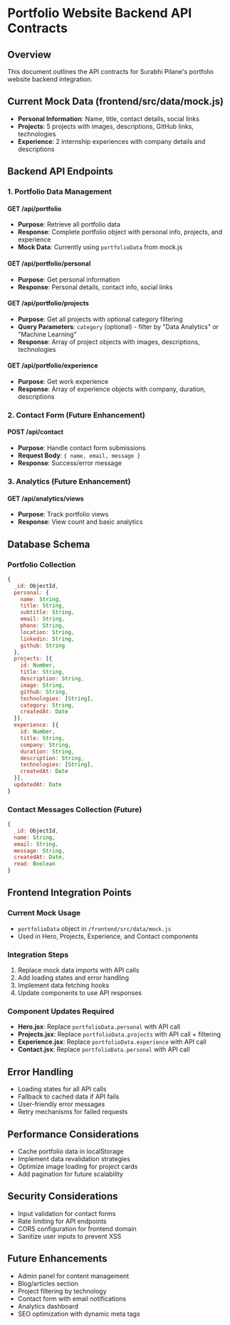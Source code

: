 # Portfolio Website Backend API Contracts

## Overview
This document outlines the API contracts for Surabhi Pilane's portfolio website backend integration.

## Current Mock Data (frontend/src/data/mock.js)
- **Personal Information**: Name, title, contact details, social links
- **Projects**: 5 projects with images, descriptions, GitHub links, technologies
- **Experience**: 2 internship experiences with company details and descriptions

## Backend API Endpoints

### 1. Portfolio Data Management

#### GET /api/portfolio
- **Purpose**: Retrieve all portfolio data
- **Response**: Complete portfolio object with personal info, projects, and experience
- **Mock Data**: Currently using `portfolioData` from mock.js

#### GET /api/portfolio/personal
- **Purpose**: Get personal information
- **Response**: Personal details, contact info, social links

#### GET /api/portfolio/projects
- **Purpose**: Get all projects with optional category filtering
- **Query Parameters**: `category` (optional) - filter by "Data Analytics" or "Machine Learning"
- **Response**: Array of project objects with images, descriptions, technologies

#### GET /api/portfolio/experience
- **Purpose**: Get work experience
- **Response**: Array of experience objects with company, duration, descriptions

### 2. Contact Form (Future Enhancement)

#### POST /api/contact
- **Purpose**: Handle contact form submissions
- **Request Body**: `{ name, email, message }`
- **Response**: Success/error message

### 3. Analytics (Future Enhancement)

#### GET /api/analytics/views
- **Purpose**: Track portfolio views
- **Response**: View count and basic analytics

## Database Schema

### Portfolio Collection
```javascript
{
  _id: ObjectId,
  personal: {
    name: String,
    title: String,
    subtitle: String,
    email: String,
    phone: String,
    location: String,
    linkedin: String,
    github: String
  },
  projects: [{
    id: Number,
    title: String,
    description: String,
    image: String,
    github: String,
    technologies: [String],
    category: String,
    createdAt: Date
  }],
  experience: [{
    id: Number,
    title: String,
    company: String,
    duration: String,
    description: String,
    technologies: [String],
    createdAt: Date
  }],
  updatedAt: Date
}
```

### Contact Messages Collection (Future)
```javascript
{
  _id: ObjectId,
  name: String,
  email: String,
  message: String,
  createdAt: Date,
  read: Boolean
}
```

## Frontend Integration Points

### Current Mock Usage
- `portfolioData` object in `/frontend/src/data/mock.js`
- Used in Hero, Projects, Experience, and Contact components

### Integration Steps
1. Replace mock data imports with API calls
2. Add loading states and error handling
3. Implement data fetching hooks
4. Update components to use API responses

### Component Updates Required
- **Hero.jsx**: Replace `portfolioData.personal` with API call
- **Projects.jsx**: Replace `portfolioData.projects` with API call + filtering
- **Experience.jsx**: Replace `portfolioData.experience` with API call
- **Contact.jsx**: Replace `portfolioData.personal` with API call

## Error Handling
- Loading states for all API calls
- Fallback to cached data if API fails
- User-friendly error messages
- Retry mechanisms for failed requests

## Performance Considerations
- Cache portfolio data in localStorage
- Implement data revalidation strategies
- Optimize image loading for project cards
- Add pagination for future scalability

## Security Considerations
- Input validation for contact forms
- Rate limiting for API endpoints
- CORS configuration for frontend domain
- Sanitize user inputs to prevent XSS

## Future Enhancements
- Admin panel for content management
- Blog/articles section
- Project filtering by technology
- Contact form with email notifications
- Analytics dashboard
- SEO optimization with dynamic meta tags